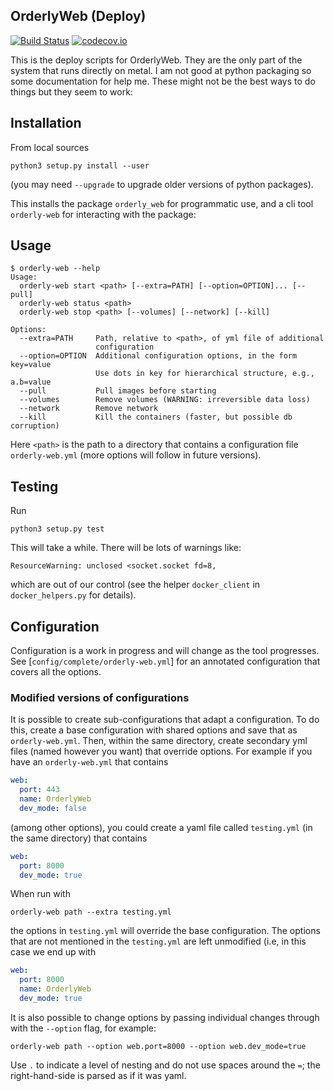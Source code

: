## OrderlyWeb (Deploy)

[![Build Status](https://travis-ci.org/vimc/orderly-web-deploy.svg?branch=master)](https://travis-ci.org/vimc/orderly-web-deploy)
[![codecov.io](https://codecov.io/github/vimc/orderly-web-deploy/coverage.svg?branch=master)](https://codecov.io/github/vimc/orderly-web-deploy?branch=master)

This is the deploy scripts for OrderlyWeb.  They are the only part of the system that runs directly on metal.
I am not good at python packaging so some documentation for help me.  These might not be the best ways to do things but they seem to work:

## Installation

From local sources

```
python3 setup.py install --user
```

(you may need `--upgrade` to upgrade older versions of python packages).

This installs the package `orderly_web` for programmatic use, and a cli tool `orderly-web` for interacting with the package:

## Usage

```
$ orderly-web --help
Usage:
  orderly-web start <path> [--extra=PATH] [--option=OPTION]... [--pull]
  orderly-web status <path>
  orderly-web stop <path> [--volumes] [--network] [--kill]

Options:
  --extra=PATH     Path, relative to <path>, of yml file of additional
                   configuration
  --option=OPTION  Additional configuration options, in the form key=value
                   Use dots in key for hierarchical structure, e.g., a.b=value
  --pull           Pull images before starting
  --volumes        Remove volumes (WARNING: irreversible data loss)
  --network        Remove network
  --kill           Kill the containers (faster, but possible db corruption)
```

Here `<path>` is the path to a directory that contains a configuration file `orderly-web.yml` (more options will follow in future versions).

## Testing

Run

```
python3 setup.py test
```

This will take a while.  There will be lots of warnings like:

```
ResourceWarning: unclosed <socket.socket fd=8,
```

which are out of our control (see the helper `docker_client` in `docker_helpers.py` for details).

## Configuration

Configuration is a work in progress and will change as the tool progresses.  See [`config/complete/orderly-web.yml`] for an annotated configuration that covers all the options.

### Modified versions of configurations

It is possible to create sub-configurations that adapt a configuration.  To do this, create a base configuration with shared options and save that as `orderly-web.yml`.  Then, within the same directory, create secondary yml files (named however you want) that override options.  For example if you have an `orderly-web.yml` that contains

```yaml
web:
  port: 443
  name: OrderlyWeb
  dev_mode: false
```

(among other options), you could create a yaml file called `testing.yml` (in the same directory) that contains

```yaml
web:
  port: 8000
  dev_mode: true
```

When run with

```
orderly-web path --extra testing.yml
```

the options in `testing.yml` will override the base configuration.  The options that are not mentioned in the `testing.yml` are left unmodified (i.e, in this case we end up with

```yaml
web:
  port: 8000
  name: OrderlyWeb
  dev_mode: true
```

It is also possible to change options by passing individual changes through with the `--option` flag, for example:

```
orderly-web path --option web.port=8000 --option web.dev_mode=true
```

Use `.` to indicate a level of nesting and do not use spaces around the `=`; the right-hand-side is parsed as if it was yaml.
